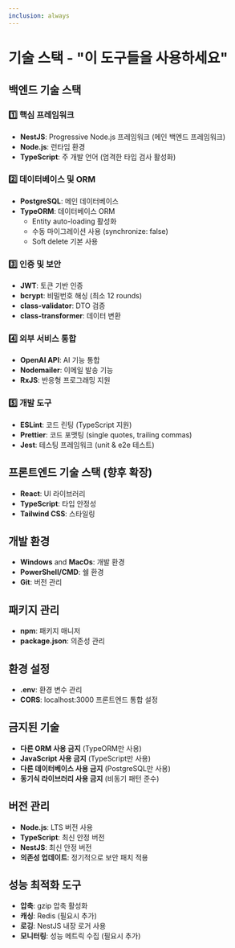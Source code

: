 ```yaml
---
inclusion: always
---
```


# 기술 스택 - "이 도구들을 사용하세요"

## 백엔드 기술 스택

### 1️⃣ 핵심 프레임워크

- **NestJS**: Progressive Node.js 프레임워크 (메인 백엔드 프레임워크)
- **Node.js**: 런타임 환경
- **TypeScript**: 주 개발 언어 (엄격한 타입 검사 활성화)

### 2️⃣ 데이터베이스 및 ORM

- **PostgreSQL**: 메인 데이터베이스
- **TypeORM**: 데이터베이스 ORM
  - Entity auto-loading 활성화
  - 수동 마이그레이션 사용 (synchronize: false)
  - Soft delete 기본 사용

### 3️⃣ 인증 및 보안

- **JWT**: 토큰 기반 인증
- **bcrypt**: 비밀번호 해싱 (최소 12 rounds)
- **class-validator**: DTO 검증
- **class-transformer**: 데이터 변환

### 4️⃣ 외부 서비스 통합

- **OpenAI API**: AI 기능 통합
- **Nodemailer**: 이메일 발송 기능
- **RxJS**: 반응형 프로그래밍 지원

### 5️⃣ 개발 도구

- **ESLint**: 코드 린팅 (TypeScript 지원)
- **Prettier**: 코드 포맷팅 (single quotes, trailing commas)
- **Jest**: 테스팅 프레임워크 (unit & e2e 테스트)

## 프론트엔드 기술 스택 (향후 확장)

- **React**: UI 라이브러리
- **TypeScript**: 타입 안정성
- **Tailwind CSS**: 스타일링

## 개발 환경

- **Windows** and **MacOs**: 개발 환경
- **PowerShell/CMD**: 쉘 환경
- **Git**: 버전 관리

## 패키지 관리

- **npm**: 패키지 매니저
- **package.json**: 의존성 관리

## 환경 설정

- **.env**: 환경 변수 관리
- **CORS**: localhost:3000 프론트엔드 통합 설정

## 금지된 기술

- **다른 ORM 사용 금지** (TypeORM만 사용)
- **JavaScript 사용 금지** (TypeScript만 사용)
- **다른 데이터베이스 사용 금지** (PostgreSQL만 사용)
- **동기식 라이브러리 사용 금지** (비동기 패턴 준수)

## 버전 관리

- **Node.js**: LTS 버전 사용
- **TypeScript**: 최신 안정 버전
- **NestJS**: 최신 안정 버전
- **의존성 업데이트**: 정기적으로 보안 패치 적용

## 성능 최적화 도구

- **압축**: gzip 압축 활성화
- **캐싱**: Redis (필요시 추가)
- **로깅**: NestJS 내장 로거 사용
- **모니터링**: 성능 메트릭 수집 (필요시 추가)
